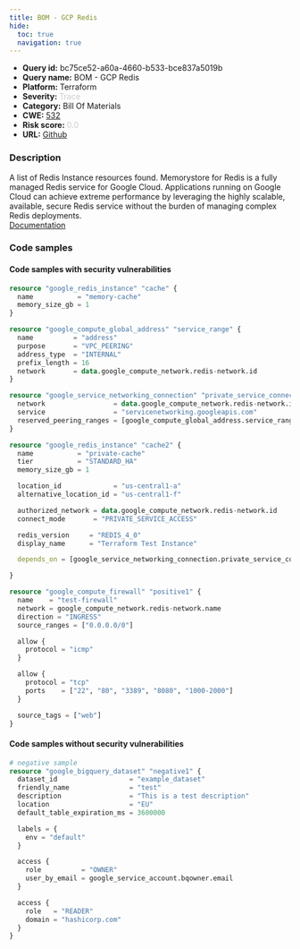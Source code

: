 ```yaml
---
title: BOM - GCP Redis
hide:
  toc: true
  navigation: true
---
```


<style>
  .highlight .hll {
    background-color: #ff171742;
  }
  .md-content {
    max-width: 1100px;
    margin: 0 auto;
  }
</style>

-   **Query id:** bc75ce52-a60a-4660-b533-bce837a5019b
-   **Query name:** BOM - GCP Redis
-   **Platform:** Terraform
-   **Severity:** <span style="color:#CCCCCC">Trace</span>
-   **Category:** Bill Of Materials
-   **CWE:** <a href="https://cwe.mitre.org/data/definitions/532.html" onclick="newWindowOpenerSafe(event, 'https://cwe.mitre.org/data/definitions/532.html')">532</a>
-   **Risk score:** <span style="color:#CCCCCC">0.0</span>
-   **URL:** [Github](https://github.com/Checkmarx/kics/tree/master/assets/queries/terraform/gcp_bom/redis)

### Description
A list of Redis Instance resources found. Memorystore for Redis is a fully managed Redis service for Google Cloud. Applications running on Google Cloud can achieve extreme performance by leveraging the highly scalable, available, secure Redis service without the burden of managing complex Redis deployments.<br>
[Documentation](https://kics.io)

### Code samples
#### Code samples with security vulnerabilities
```tf title="Positive test num. 1 - tf file" hl_lines="1 20"
resource "google_redis_instance" "cache" {
  name           = "memory-cache"
  memory_size_gb = 1
}

resource "google_compute_global_address" "service_range" {
  name          = "address"
  purpose       = "VPC_PEERING"
  address_type  = "INTERNAL"
  prefix_length = 16
  network       = data.google_compute_network.redis-network.id
}

resource "google_service_networking_connection" "private_service_connection" {
  network                 = data.google_compute_network.redis-network.id
  service                 = "servicenetworking.googleapis.com"
  reserved_peering_ranges = [google_compute_global_address.service_range.name]
}

resource "google_redis_instance" "cache2" {
  name           = "private-cache"
  tier           = "STANDARD_HA"
  memory_size_gb = 1

  location_id             = "us-central1-a"
  alternative_location_id = "us-central1-f"

  authorized_network = data.google_compute_network.redis-network.id
  connect_mode       = "PRIVATE_SERVICE_ACCESS"

  redis_version     = "REDIS_4_0"
  display_name      = "Terraform Test Instance"

  depends_on = [google_service_networking_connection.private_service_connection]

}

resource "google_compute_firewall" "positive1" {
  name    = "test-firewall"
  network = google_compute_network.redis-network.name
  direction = "INGRESS"
  source_ranges = ["0.0.0.0/0"]

  allow {
    protocol = "icmp"
  }

  allow {
    protocol = "tcp"
    ports    = ["22", "80", "3389", "8080", "1000-2000"]
  }

  source_tags = ["web"]
}

```


#### Code samples without security vulnerabilities
```tf title="Negative test num. 1 - tf file"
# negative sample
resource "google_bigquery_dataset" "negative1" {
  dataset_id                  = "example_dataset"
  friendly_name               = "test"
  description                 = "This is a test description"
  location                    = "EU"
  default_table_expiration_ms = 3600000

  labels = {
    env = "default"
  }

  access {
    role          = "OWNER"
    user_by_email = google_service_account.bqowner.email
  }

  access {
    role   = "READER"
    domain = "hashicorp.com"
  }
}

```

